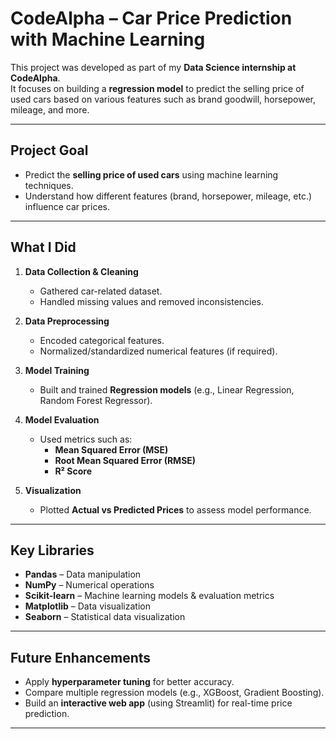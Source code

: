 # CodeAlpha – Car Price Prediction with Machine Learning  

This project was developed as part of my **Data Science internship at CodeAlpha**.  
It focuses on building a **regression model** to predict the selling price of used cars based on various features such as brand goodwill, horsepower, mileage, and more.  

---

##  Project Goal
- Predict the **selling price of used cars** using machine learning techniques.  
- Understand how different features (brand, horsepower, mileage, etc.) influence car prices.  

---

##  What I Did
1. **Data Collection & Cleaning**  
   - Gathered car-related dataset.  
   - Handled missing values and removed inconsistencies.  

2. **Data Preprocessing**  
   - Encoded categorical features.  
   - Normalized/standardized numerical features (if required).  

3. **Model Training**  
   - Built and trained **Regression models** (e.g., Linear Regression, Random Forest Regressor).  

4. **Model Evaluation**  
   - Used metrics such as:  
     - **Mean Squared Error (MSE)**  
     - **Root Mean Squared Error (RMSE)**  
     - **R² Score**  

5. **Visualization**  
   - Plotted **Actual vs Predicted Prices** to assess model performance.  

---

##  Key Libraries
- **Pandas** – Data manipulation  
- **NumPy** – Numerical operations  
- **Scikit-learn** – Machine learning models & evaluation metrics  
- **Matplotlib** – Data visualization  
- **Seaborn** – Statistical data visualization  

---

##  Future Enhancements
- Apply **hyperparameter tuning** for better accuracy.  
- Compare multiple regression models (e.g., XGBoost, Gradient Boosting).  
- Build an **interactive web app** (using Streamlit) for real-time price prediction.  

---
